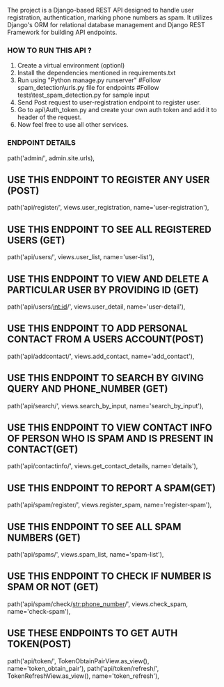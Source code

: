 The project is a Django-based REST API designed to handle user registration, authentication, marking phone numbers as spam. It utilizes Django's ORM for relational database management and Django REST Framework for building API endpoints.


### HOW TO RUN THIS API ?
 1) Create a virtual environment (optionl)
 2) Install the dependencies mentioned in requirements.txt
 3) Run using "Python manage.py runserver"
    #Follow spam_detection\urls.py file for endpoints
    #Follow tests\test_spam_detection.py for sample input
 4) Send Post request to user-registration endpoint to register user.
 5) Go to api\Auth_token.py and create your own auth token and add it to header of the request.
 6) Now feel free to use all other services.


### ENDPOINT DETAILS

path('admin/', admin.site.urls),

## USE THIS ENDPOINT TO REGISTER ANY USER (POST) 
path('api/register/', views.user_registration, name='user-registration'),

## USE THIS ENDPOINT TO SEE ALL REGISTERED USERS (GET)
path('api/users/', views.user_list, name='user-list'),

## USE THIS ENDPOINT TO VIEW AND DELETE A PARTICULAR USER BY PROVIDING ID (GET)
path('api/users/<int:id>/', views.user_detail, name='user-detail'),

## USE THIS ENDPOINT TO ADD PERSONAL CONTACT FROM A USERS ACCOUNT(POST)
path('api/addcontact/', views.add_contact, name='add_contact'),
    
## USE THIS ENDPOINT TO SEARCH BY GIVING QUERY AND PHONE_NUMBER (GET)
path('api/search/', views.search_by_input, name='search_by_input'),

## USE THIS ENDPOINT TO VIEW CONTACT INFO OF PERSON WHO IS SPAM AND IS PRESENT IN  CONTACT(GET)   
path('api/contactinfo/', views.get_contact_details, name='details'),

## USE THIS ENDPOINT TO REPORT A SPAM(GET)
path('api/spam/register/', views.register_spam, name='register-spam'),

## USE THIS ENDPOINT TO SEE ALL SPAM NUMBERS (GET)
path('api/spams/', views.spam_list, name='spam-list'),

## USE THIS ENDPOINT TO CHECK IF NUMBER IS SPAM OR NOT (GET)
path('api/spam/check/<str:phone_number>/', views.check_spam, name='check-spam'),

## USE THESE ENDPOINTS TO GET AUTH TOKEN(POST)
path('api/token/', TokenObtainPairView.as_view(), name='token_obtain_pair'),
path('api/token/refresh/', TokenRefreshView.as_view(), name='token_refresh'),

